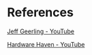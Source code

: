 # References
[Jeff Geerling - YouTube](https://www.youtube.com/watch?v=yFnItLSRpLI)

[Hardware Haven - YouTube](https://www.youtube.com/watch?v=dXSbURqdPfI&t=2s)
